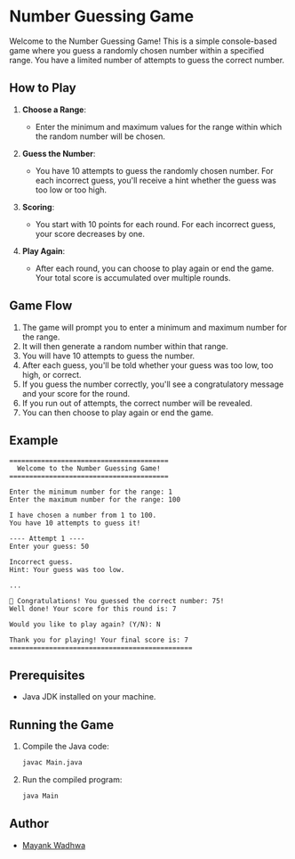 # Number Guessing Game

Welcome to the Number Guessing Game! This is a simple console-based game where you guess a randomly chosen number within a specified range. You have a limited number of attempts to guess the correct number.

## How to Play

1. **Choose a Range**:
   - Enter the minimum and maximum values for the range within which the random number will be chosen.

2. **Guess the Number**:
   - You have 10 attempts to guess the randomly chosen number. For each incorrect guess, you'll receive a hint whether the guess was too low or too high.

3. **Scoring**:
   - You start with 10 points for each round. For each incorrect guess, your score decreases by one.

4. **Play Again**:
   - After each round, you can choose to play again or end the game. Your total score is accumulated over multiple rounds.

## Game Flow

1. The game will prompt you to enter a minimum and maximum number for the range.
2. It will then generate a random number within that range.
3. You will have 10 attempts to guess the number.
4. After each guess, you'll be told whether your guess was too low, too high, or correct.
5. If you guess the number correctly, you'll see a congratulatory message and your score for the round.
6. If you run out of attempts, the correct number will be revealed.
7. You can then choose to play again or end the game.

## Example

```
========================================
  Welcome to the Number Guessing Game!
========================================

Enter the minimum number for the range: 1
Enter the maximum number for the range: 100

I have chosen a number from 1 to 100.
You have 10 attempts to guess it!

---- Attempt 1 ----
Enter your guess: 50

Incorrect guess.
Hint: Your guess was too low.

...

🎉 Congratulations! You guessed the correct number: 75!
Well done! Your score for this round is: 7

Would you like to play again? (Y/N): N

Thank you for playing! Your final score is: 7
==============================================
```

## Prerequisites

- Java JDK installed on your machine.

## Running the Game

1. Compile the Java code:

   ```sh
   javac Main.java
   ```

2. Run the compiled program:

   ```sh
   java Main
   ```
   

## Author

- [Mayank Wadhwa](https://github.com/MmayankK21)
